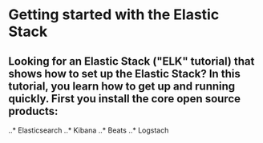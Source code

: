 # Getting started with the Elastic Stack
## Looking for an Elastic Stack ("ELK" tutorial) that shows how to set up the Elastic Stack? In this tutorial, you learn how to get up and running quickly. First you install the core open source products:
  ..* Elasticsearch
  ..* Kibana
  ..* Beats
  ..* Logstach
